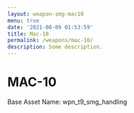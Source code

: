 ```yaml
---
layout: weapon-smg-mac10
menu: true
date: '2021-08-09 01:53:59'
title: Mac-10
permalink: /weapons/mac-10/
description: Some description.
---
```


# MAC-10

Base Asset Name: wpn_t9_smg_handling